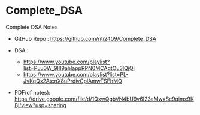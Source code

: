 # Complete_DSA
Complete DSA Notes

- GitHub Repo : https://github.com/riti2409/Complete_DSA

- DSA :
  - https://www.youtube.com/playlist?list=PLu0W_9lII9ahIappRPN0MCAgtOu3lQjQi
  - https://www.youtube.com/playlist?list=PL-JvKqQx2AtcnX8uPrdjvCplAmwTSFhMO
          
- PDF(of notes): https://drive.google.com/file/d/1QxwQgbVN4bU9v6I23aMwxSc9qimx9KBj/view?usp=sharing